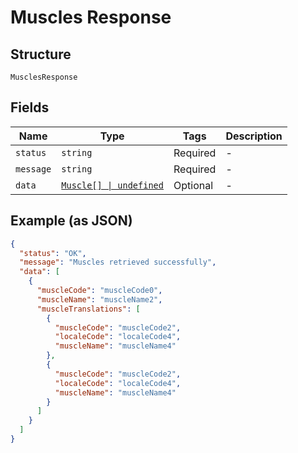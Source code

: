 
# Muscles Response

## Structure

`MusclesResponse`

## Fields

| Name | Type | Tags | Description |
|  --- | --- | --- | --- |
| `status` | `string` | Required | - |
| `message` | `string` | Required | - |
| `data` | [`Muscle[] \| undefined`](../../doc/models/muscle.md) | Optional | - |

## Example (as JSON)

```json
{
  "status": "OK",
  "message": "Muscles retrieved successfully",
  "data": [
    {
      "muscleCode": "muscleCode0",
      "muscleName": "muscleName2",
      "muscleTranslations": [
        {
          "muscleCode": "muscleCode2",
          "localeCode": "localeCode4",
          "muscleName": "muscleName4"
        },
        {
          "muscleCode": "muscleCode2",
          "localeCode": "localeCode4",
          "muscleName": "muscleName4"
        }
      ]
    }
  ]
}
```

